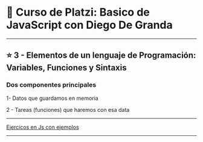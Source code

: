# :book: Curso de Platzi: Basico de JavaScript con Diego De Granda

---

## :star: 3 - Elementos de un lenguaje de Programación: Variables, Funciones y Sintaxis

### Dos componentes principales

1- Datos que guardamos en memoria 

2 - Tareas (funciones) que haremos con esa data

---

[Ejercicos en Js con ejemplos](https://github.com/eugenia1984/curso_platzi_basico_js_diego_de_granda/tree/main/03_elementos_de_lenguaje/valores.js)

---